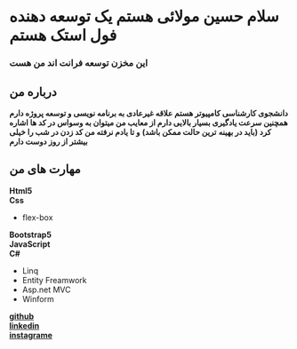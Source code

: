 # سلام حسین مولائی هستم یک توسعه دهنده فول استک هستم
### این مخزن توسعه فرانت اند من هست

## درباره من

**دانشجوی کارشناسی کامپیوتر هستم علاقه غیرعادی به برنامه نویسی و توسعه پروژه دارم**
**همچنین سرعت یادگیری بسیار بالایی دارم از معایب من میتوان به وسواس در کد ها اشاره کرد (باید در بهینه** **ترین حالت ممکن باشد)**
**و تا یادم نرفته من کد زدن در شب را خیلی بیشتر از روز دوست دارم**
## مهارت های من

        
**Html5**  
**Css**  

* flex-box

**Bootstrap5**  
**JavaScript**  
**C#**  
* Linq
* Entity Freamwork
* Asp.net MVC
* Winform

[**github**](https://github.com/hosseinmolaei3)  
[**linkedin**](https://www.linkedin.com/in/hossein-molaei-87424a232)  
[**instagrame**](https://instagram.com/hossein_molaei3)  

<!--
**hosseinmolaei3/hosseinmolaei3** is a ✨ _special_ ✨ repository because its `README.md` (this file) appears on your GitHub profile.

Here are some ideas to get you started:

- 🔭 I’m currently working on ...
- 🌱 I’m currently learning ...
- 👯 I’m looking to collaborate on ...
- 🤔 I’m looking for help with ...
- 💬 Ask me about ...
- 📫 How to reach me: ...
- 😄 Pronouns: ...
- ⚡ Fun fact: ...
-->
